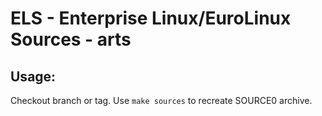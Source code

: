 # ELS - Enterprise Linux/EuroLinux Sources - arts
 
## Usage:
  Checkout branch or tag. Use `make sources` to recreate  SOURCE0 archive.
